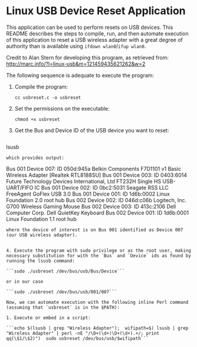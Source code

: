 # Linux USB Device Reset Application

This application can be used to perform resets on USB devices.  This README describes the steps to compile, run, and then automate execution of this application to reset a USB wireless adapter with a great degree of authority than is available using `ifdown wlan0`/`ifup wlan0`.

Credit to Alan Stern for developing this program, as retrieved from: http://marc.info/?l=linux-usb&m=121459435621262&w=2

The following sequence is adequate to execute the program:

1. Compile the program:

   `cc usbreset.c -o usbreset`

2. Set the permissions on the executable:

   `chmod +x usbreset`

3. Get the Bus and Device ID of the USB device you want to reset:

   ```
lsusb
   ```
   which provides output:
   
   ```
Bus 001 Device 007: ID 050d:945a Belkin Components F7D1101 v1 Basic Wireless Adapter [Realtek RTL8188SU]
Bus 001 Device 003: ID 0403:6014 Future Technology Devices International, Ltd FT232H Single HS USB-UART/FIFO IC
Bus 001 Device 002: ID 0bc2:5031 Seagate RSS LLC FreeAgent GoFlex USB 3.0
Bus 001 Device 001: ID 1d6b:0002 Linux Foundation 2.0 root hub
Bus 002 Device 002: ID 046d:c06b Logitech, Inc. G700 Wireless Gaming Mouse
Bus 002 Device 003: ID 413c:2106 Dell Computer Corp. Dell QuietKey Keyboard
Bus 002 Device 001: ID 1d6b:0001 Linux Foundation 1.1 root hub 
   ```
   where the device of interest is on Bus 001 identified as Device 007 (our USB wireless adapter).
   
   
4. Execute the program with sudo privilege or as the root user, making necessary substitution for with the `Bus` and `Device` ids as found by running the lsusb command:

   ```sudo ./usbreset /dev/bus/usb/Bus/Device```
   
   or in our case
   
   ```sudo ./usbreset /dev/bus/usb/001/007```

Now, we can automate execution with the following inline Perl command (assuming that `usbreset` is in the $PATH):

1. Execute or embed in a script:

```echo $(lsusb | grep "Wireless Adapter");  wifipath=$( lsusb | grep "Wireless Adapter" | perl -nE "/\D+(\d+)\D+(\d+).+/; print qq(\$1/\$2)")  sudo usbreset /dev/bus/usb/$wifipath```
